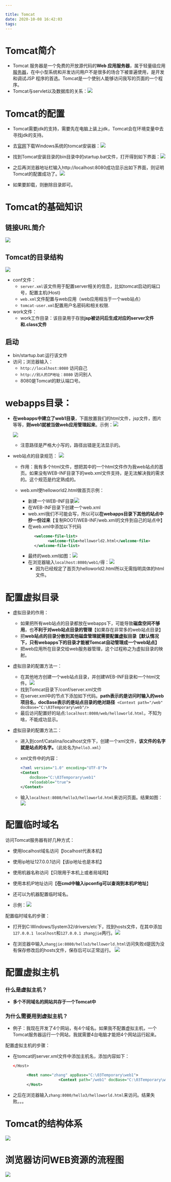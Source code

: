```yaml
---

title: Tomcat
date: 2020-10-08 16:42:03
tags:
---
```


# Tomcat简介

* Tomcat 服务器是一个免费的开放源代码的**Web 应用服务器**，属于轻量级应用[服务器](https://baike.baidu.com/item/服务器)，在中小型系统和并发访问用户不是很多的场合下被普遍使用，是开发和调试JSP 程序的首选。Tomcat是一个使别人能够访问我写的页面的一个程序。
* Tomcat与servlet以及数据库的关系：![](https://gitee.com/zhangjie0524/picgo/raw/master/img/20201008164643.png)

# Tomcat的配置

* Tomcat需要jdk的支持，需要先在电脑上装上jdk，Tomcat会在环境变量中去寻找jdk的支持。
* 去[官网](https://tomcat.apache.org)下载Windows系统的tomcat安装器：![](https://gitee.com/zhangjie0524/picgo/raw/master/img/20201008165449.jpg)
* 找到Tomcat安装目录的bin目录中的startup.bat文件，打开得到如下界面：![](https://gitee.com/zhangjie0524/picgo/raw/master/img/20201008170319.jpg)

* 之后再浏览器地址栏输入http://localhost:8080成功显示出如下界面，则证明Tomcat的配置成功了。![](https://gitee.com/zhangjie0524/picgo/raw/master/img/20201008170513.jpg)

* 如果要卸载，则删除目录即可。

# Tomcat的基础知识

## 链接URL简介

![](https://gitee.com/zhangjie0524/picgo/raw/master/img/20201008173307.png)

## Tomcat的目录结构

![](https://gitee.com/zhangjie0524/picgo/raw/master/img/20201008173457.png)

* conf文件：	
	* `server.xml`该文件用于配置server相关的信息，比如tomcat启动的端口号，配置主机(Host)
	* `web.xml`文件配置与web应用（web应用相当于一个web站点）
	* `tomcat-user.xml`配置用户名密码和相关权限.
* work文件：
  * work工作目录：该目录用于存放**jsp被访问后生成对应的server文件和.class文件**

## 启动

* bin/startup.bat:运行该文件
* 访问；浏览器输入：
  * `http://localhost:8080` 访问自己
  * `http://别人的IP地址：8080` 访问别人
  * 8080是Tomcat的默认端口号。



# webapps目录：

* **在webapps中建立了web1目录**，下面放置我们的html文件，jsp文件，图片等等，**则web1就被当做web应用管理起来**。示例：![](https://gitee.com/zhangjie0524/picgo/raw/master/img/20201009103542.jpg)

  ![](https://gitee.com/zhangjie0524/picgo/raw/master/img/20201009103533.jpg)

  * 注意路径是严格大小写的，路径出错是无法显示的。

* web站点的目录规范：
  ![](https://gitee.com/zhangjie0524/picgo/raw/master/img/20201009104107.png)
  * 作用：我有多个html文件，想把其中的一个html文件作为我web站点的首页。如果没有WEB-INF目录下的web.xml文件支持，是无法解决我的需求的。这个规范是约定熟成的。

  * web.xml使helloworld2.html做首页示例：

    * 新建一个WEB-INF目录![](https://gitee.com/zhangjie0524/picgo/raw/master/img/20201009151532.jpg)
    * 在WEB-INF目录下创建一个web.xml
    * web.xml我们不可能会写，所以可以**在webapps目录下其他的站点中抄一份过来**【复制ROOT/WEB-INF/web.xml的文件到自己的站点中】
    * 在web.xml中添加以下代码

    ```xml
          <welcome-file-list>
                <welcome-file>helloworld2.html</welcome-file>
          </welcome-file-list>
    ```

    * 最终的web.xml如图：![](https://gitee.com/zhangjie0524/picgo/raw/master/img/20201009151441.jpg)
    * 在浏览器输入`localhost:8080/web1/`得：![](https://gitee.com/zhangjie0524/picgo/raw/master/img/20201009151224.jpg)
      * 因为已经规定了首页为helloworld2.html所以无需指明具体的html文件。



# 配置虚拟目录

* 虚拟目录的作用：

  * 如果把所有web站点的目录都放在webapps下，可能导致**磁盘空间不够用**，也**不利于对web站点目录的管理**【如果存在非常多的web站点目录】
  * 把**web站点的目录分散到其他磁盘管理就需要配置虚拟目录【默认情况下，只有webapps下的目录才能被Tomcat自动管理成一个web站点】**
  * 把web应用所在目录交给web服务器管理，这个过程称之为虚拟目录的映射。

* 虚拟目录的配置方法一：

  * 在其他地方创建一个web站点目录，并创建WEB-INF目录和一个html文件。![](https://gitee.com/zhangjie0524/picgo/raw/master/img/20201009152314.jpg)
  * 找到Tomcat目录下/conf/server.xml文件
  * 在server.xml中的<Host>节点下添加如下代码。**path表示的是访问时输入的web项目名，docBase表示的是站点目录的绝对路径**` <Context path="/web" docBase="C:\03Temporary\web"/>`
  * 最后访问配置好的站点:`localhost:8080/web/helloworld.html`，不知为啥，不能成功显示。

* 虚拟目录的配置方法二：

  * 进入到conf/Catalina/localhost文件下，创建一个xml文件，**该文件的名字就是站点的名字。**（此处名为`hello3.xml`）

  * xml文件中的内容：

    ```xml
    <?xml version="1.0" encoding="UTF-8"?> 
    <Context 
        docBase="C:\03Temporary\web1" 
        reloadable="true"> 
    </Context> 
    ```
    
  * 输入`localhost:8080/hello3/helloworld.html`来访问页面。结果如图：![](https://gitee.com/zhangjie0524/picgo/raw/master/img/20201009181521.jpg)



# 配置临时域名

访问Tomcat服务器有好几种方式：

- 使用localhost域名访问【localhost代表本机】

- 使用ip地址127.0.0.1访问【该ip地址也是本机】

- 使用机器名称访问【只限用于本机上或者局域网】

- 使用本机IP地址访问【**在cmd中输入ipconfig可以查询到本机IP地址**】

- 还可以为机器配置临时域名。

- 示例：![](https://gitee.com/zhangjie0524/picgo/raw/master/img/20201009183154.jpg)

  

配置临时域名的步骤：

* 打开到C:Windows/System32/drivers/etc下，找到hosts文件，在其中添加`127.0.0.1 localhost`和`127.0.0.1 zhangjie`两行。![](https://gitee.com/zhangjie0524/picgo/raw/master/img/20201009182837.jpg)

* 在浏览器中输入`zhangjie:8080/hello3/helloworld.html`访问失败d是因为没有保存修改后的hosts文件，保存后可以正常运行。
![](https://gitee.com/zhangjie0524/picgo/raw/master/img/20201010074530.jpg)

# 配置虚拟主机

### 什么是虚拟主机？

* **多个不同域名的网站共存于一个Tomcat中**

### 为什么需要用到虚拟主机？

* 例子：我现在开发了4个网站，有4个域名。如果我不配置虚拟主机，一个Tomcat服务器运行一个网站，我就需要4台电脑才能把4个网站运行起来。

配置虚拟主机的步骤：

* 在tomcat的server.xml文件中添加主机名，添加内容如下：

  ```xml
  </Host>
  
        <Host name="zhang" appBase="C:\03Temporary\web1">
                      <Context path="/web1" docBase="C:\03Temporary\web1"/>
        </Host>
  ```
* 之后在浏览器输入`zhang:8080/hello3/helloworld.html`来访问。结果失败。。。



# Tomcat的结构体系

![](https://gitee.com/zhangjie0524/picgo/raw/master/img/20201009184720.png)



# 浏览器访问WEB资源的流程图

![](https://gitee.com/zhangjie0524/picgo/raw/master/img/20201009184857.png)

